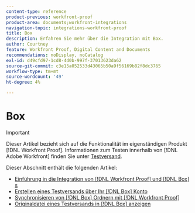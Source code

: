 ```yaml
---
content-type: reference
product-previous: workfront-proof
product-area: documents;workfront-integrations
navigation-topic: integrations-workfront-proof
title: Box
description: Erfahren Sie mehr über die Integration mit Box.
author: Courtney
feature: Workfront Proof, Digital Content and Documents
recommendations: noDisplay, noCatalog
exl-id: d49cfd97-1cd8-4d0b-997f-37013623da62
source-git-commit: c3e15a052533d43065b50a9f56169b82f8dc3765
workflow-type: tm+mt
source-wordcount: '49'
ht-degree: 4%

---
```


# Box

>[!IMPORTANT]
>
>Dieser Artikel bezieht sich auf die Funktionalität im eigenständigen Produkt [!DNL Workfront Proof]. Informationen zum Testen innerhalb von [!DNL Adobe Workfront] finden Sie unter [Testversand](../../../review-and-approve-work/proofing/proofing.md).

Dieser Abschnitt enthält die folgenden Artikel:

* [Einführung in die Integration von [!DNL Workfront Proof] und [!DNL Box] s](../../../workfront-proof/wp-integrations/box/introduction-to-box.md)
* [Erstellen eines Testversands über Ihr [!DNL Box] Konto](../../../workfront-proof/wp-integrations/box/create-proof-box-account.md)
* [Synchronisieren von [!DNL Box] Ordnern mit [!DNL Workfront Proof]](../../../workfront-proof/wp-integrations/box/sycn-box-folder.md)
* [Originaldatei eines Testversands in [!DNL Box] anzeigen](../../../workfront-proof/wp-integrations/box/view-proof-original-file-box.md)
